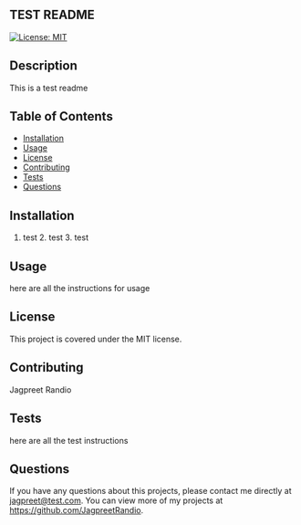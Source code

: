 ## TEST README
  
  [![License: MIT](https://img.shields.io/badge/License-MIT-yellow.svg)](https://opensource.org/licenses/MIT)

  ## Description 
   This is a test readme
  ## Table of Contents
  * [Installation](#installation)
  * [Usage](#usage)
  * [License](#license)
  * [Contributing](#contributing)
  * [Tests](#tests)
  * [Questions](#questions)
  
  ## Installation 
  1. test 2. test 3. test

  ## Usage 
  here are all the instructions for usage

  ## License 
  This project is covered under the MIT license.

  ## Contributing 
  Jagpreet Randio

  ## Tests
  here are all the test instructions

  ## Questions
  If you have any questions about this projects, please contact me directly at jagpreet@test.com. You can view more of my projects at https://github.com/JagpreetRandio.

